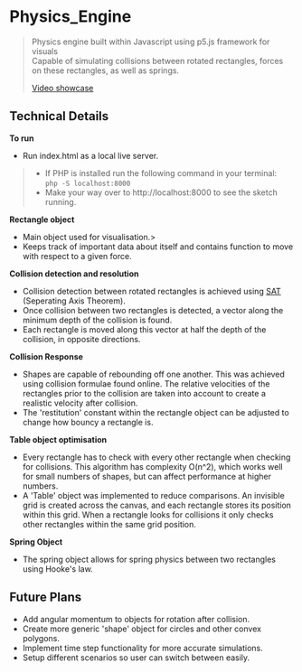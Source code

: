 # Physics_Engine
> Physics engine built within Javascript using p5.js framework for visuals  
> Capable of simulating collisions between rotated rectangles, forces on these rectangles, as well as springs.  
>
> [Video showcase](https://youtu.be/2t3RidaoUaE)

## Technical Details

**To run**
  - Run index.html as a local live server.

>  - If PHP is installed run the following command in your terminal:  
>    `php -S localhost:8000`
>  - Make your way over to http://localhost:8000 to see the sketch running.
    
**Rectangle object**
  - Main object used for visualisation.> 
  - Keeps track of important data about itself and contains function to move with respect to a given force.

**Collision detection and resolution**
  - Collision detection between rotated rectangles is achieved using [SAT](http://programmerart.weebly.com/separating-axis-theorem.html) (Seperating Axis Theorem).
  - Once collision between two rectangles is detected, a vector along the minimum depth of the collision
    is found.
  - Each rectangle is moved along this vector at half the depth of the collision, in opposite directions.

**Collision Response**
  - Shapes are capable of rebounding off one another. This was achieved using collision formulae found online. 
    The relative velocities of the rectangles prior to the collision are taken into account to create a realistic velocity after collision.
  - The 'restitution' constant within the rectangle object can be adjusted to change how bouncy a rectangle is.
  
**Table object optimisation**
  - Every rectangle has to check with every other rectangle when checking for collisions. This algorithm has complexity O(n^2), which works
    well for small numbers of shapes, but can affect performance at higher numbers. 
  - A 'Table' object was implemented to reduce comparisons. An invisible grid is created across the canvas, and each rectangle stores its
    position within this grid. When a rectangle looks for collisions it only checks other rectangles within the same grid position.
  
**Spring Object**
  - The spring object allows for spring physics between two rectangles using Hooke's law. 

## Future Plans
  - Add angular momentum to objects for rotation after collision.
  - Create more generic 'shape' object for circles and other convex polygons.
  - Implement time step functionality for more accurate simulations.
  - Setup different scenarios so user can switch between easily.
